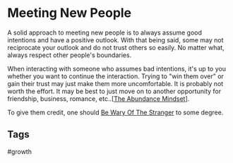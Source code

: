 # Meeting New People

A solid approach to meeting new people is to always assume good intentions and have a positive outlook. With that being said, some may not reciprocate your outlook and do not trust others so easily. No matter what, always respect other people's boundaries.  

When interacting with someone who assumes bad intentions, it's up to you whether you want to continue the interaction. Trying to "win them over" or gain their trust may just make them more uncomfortable. It is probably not worth the effort. It may be best to just move on to another opportunity for friendship, business, romance, etc..[[The Abundance Mindset](https://github.com/EliotKhachi//publicZk/tree/main/202308040125)].  

To give them credit, one should [Be Wary Of The Stranger](https://github.com/EliotKhachi//publicZk/tree/main/202308240321) to some degree.  

## Tags
#growth 
